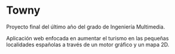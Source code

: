 # Towny

Proyecto final del último año del grado de Ingeniería Multimedia. 

Aplicación web enfocada en aumentar el turismo  en las pequeñas localidades españolas a través de un motor gráfico y un mapa 2D.
